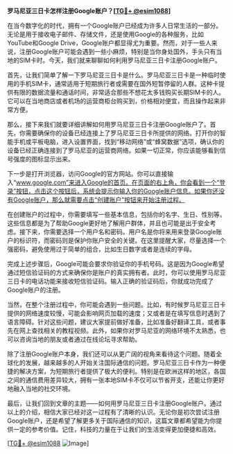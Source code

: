 **罗马尼亚三日卡怎样注册Google账户？[[TG💪+ @esim1088](https://t.me/s/esim1088)]**

在当今数字化的时代，拥有一个Google账户已经成为许多人日常生活的一部分。无论是用于接收电子邮件、存储文件，还是使用Google的各种服务，比如YouTube和Google Drive，Google账户都显得尤为重要。然而，对于一些人来说，注册Google账户可能会遇到一些小麻烦，特别是当你身处国外，手头只有当地的SIM卡时。今天，我们就来聊聊如何利用罗马尼亚三日卡注册Google账户。

首先，让我们简单了解一下罗马尼亚三日卡是什么。罗马尼亚三日卡是一种临时使用的手机SIM卡，通常适用于短期旅行者或需要在国外短暂停留的人群。这种卡提供有限的数据流量和通话时间，非常适合那些不想花太多钱购买长期SIM卡的人。它可以在当地商店或者机场的运营商柜台购买到，价格相对便宜，而且操作起来非常方便。

那么，接下来我们就要详细讲解如何用罗马尼亚三日卡注册Google账户了。首先，你需要确保你的设备已经连接上了罗马尼亚三日卡所提供的网络。打开你的智能手机或平板电脑，进入设置界面，找到“移动网络”或“蜂窝数据”选项，确认你的设备已经正确连接到了罗马尼亚的运营商网络。如果一切正常，你应该能够看到信号强度的图标显示出来。

下一步是打开浏览器，访问Google的官方网站。你可以直接输入“www.google.com”来进入Google的首页。在页面的右上角，你会看到一个“登录”按钮，点击这个按钮后，系统会提示你输入你的Google账户信息。如果你还没有Google账户，那么就需要点击“创建账户”按钮来开始注册过程。

在创建账户的过程中，你需要填写一些基本信息，包括你的名字、生日、性别等。这些信息都是为了帮助Google更好地了解用户群体，并且也可能是出于安全考虑。接下来，你需要选择一个用户名和密码。用户名是你将来用来登录Google账户的标识符，而密码则是保护你账户安全的关键。在这里提醒大家，尽量选择一个强密码，避免使用过于简单的组合，比如生日数字或者是连续的字母。

完成上述步骤后，Google可能会要求你验证你的手机号码。这是因为Google希望通过短信验证码的方式来确保你是账户的真实拥有者。此时，你可以使用罗马尼亚三日卡的电话功能来接收短信验证码。输入正确的验证码后，你就成功完成了Google账户的注册。

当然，在整个注册过程中，你可能会遇到一些问题。比如，有时候罗马尼亚三日卡提供的网络速度较慢，可能会影响网页加载的速度；又或者是在填写信息时遇到了语言障碍。针对这些问题，建议大家提前做好准备，比如准备好翻译工具，或者事先在网上查找相关的教程视频。此外，如果你对罗马尼亚的网络环境不太熟悉，也可以咨询当地的朋友或者通过在线论坛寻求帮助。

除了注册Google账户本身，我们还可以从更广阔的视角来看待这个问题。随着全球化的发展，越来越多的人开始关注国际通信的问题。罗马尼亚三日卡作为一种便捷的解决方案，为短期旅行者提供了极大的便利。特别是在欧洲这样的地区，各国之间的通信费用差异较大，拥有一张本地SIM卡不仅可以节省开支，还能让你更好地融入当地的社交环境。

最后，让我们回到文章的主题——如何用罗马尼亚三日卡注册Google账户。通过以上的介绍，相信大家已经对这一过程有了清晰的认识。无论你是初次尝试注册Google账户，还是希望了解更多关于国际通信的知识，这篇文章都希望能为你提供一定的参考价值。记住，科技的力量在于让我们的生活变得更加便捷和高效。

[[TG💪+ @esim1088](https://t.me/s/esim1088) ![Image](https://i.postimg.cc/4NQfJmqS/Snipaste-2025-05-13-00-14-12.png)]